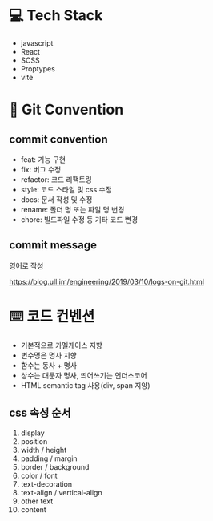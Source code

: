 # 💻 Tech Stack

- javascript
- React
- SCSS
- Proptypes
- vite

# 📜 Git Convention

## commit convention

- feat: 기능 구현
- fix: 버그 수정
- refactor: 코드 리팩토링
- style: 코드 스타일 및 css 수정
- docs: 문서 작성 및 수정
- rename: 폴더 명 또는 파일 명 변경
- chore: 빌드파일 수정 등 기타 코드 변경

## commit message

영어로 작성

https://blog.ull.im/engineering/2019/03/10/logs-on-git.html

# ⌨️ 코드 컨벤션

- 기본적으로 카멜케이스 지향
- 변수명은 명사 지향
- 함수는 동사 + 명사
- 상수는 대문자 명사, 띄어쓰기는 언더스코어
- HTML semantic tag 사용(div, span 지양)

## css 속성 순서

1. display
2. position
3. width / height
4. padding / margin
5. border / background
6. color / font
7. text-decoration
8. text-align / vertical-align
9. other text
10. content
